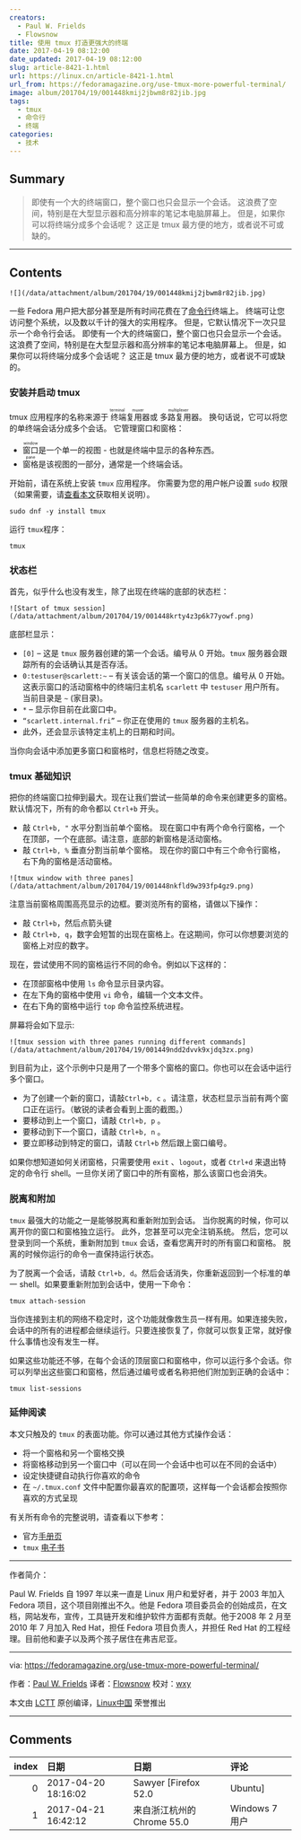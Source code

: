 ```yaml
---
creators:
  - Paul W. Frields
  - Flowsnow
title: 使用 tmux 打造更强大的终端
date: 2017-04-19 08:12:00
date_updated: 2017-04-19 08:12:00
slug: article-8421-1.html
url: https://linux.cn/article-8421-1.html
url_from: https://fedoramagazine.org/use-tmux-more-powerful-terminal/
image: album/201704/19/001448kmij2jbwm8r82jib.jpg
tags:
  - tmux
  - 命令行
  - 终端
categories:
  - 技术
---
```


## Summary

> 即使有一个大的终端窗口，整个窗口也只会显示一个会话。 这浪费了空间，特别是在大型显示器和高分辨率的笔记本电脑屏幕上。 但是，如果你可以将终端分成多个会话呢？ 这正是 tmux 最方便的地方，或者说不可或缺的。

***

<!-- more -->

## Contents

`![](/data/attachment/album/201704/19/001448kmij2jbwm8r82jib.jpg)`

一些 Fedora 用户把大部分甚至是所有时间花费在了[命令行](http://www.cryptonomicon.com/beginning.html)终端上。 终端可让您访问整个系统，以及数以千计的强大的实用程序。 但是，它默认情况下一次只显示一个命令行会话。 即使有一个大的终端窗口，整个窗口也只会显示一个会话。 这浪费了空间，特别是在大型显示器和高分辨率的笔记本电脑屏幕上。 但是，如果你可以将终端分成多个会话呢？ 这正是 tmux 最方便的地方，或者说不可或缺的。

### 安装并启动 tmux

tmux 应用程序的名称来源于<ruby> 终端 <rp>  （ </rp> <rt>  terminal </rt> <rp>  ） </rp></ruby><ruby> 复用器 <rp>  （ </rp> <rt>  muxer </rt> <rp>  ） </rp></ruby>或<ruby> 多路复用器 <rp>  （ </rp> <rt>  multiplexer </rt> <rp>  ） </rp></ruby>。 换句话说，它可以将您的单终端会话分成多个会话。 它管理窗口和窗格：

* <ruby> 窗口 <rp>  （ </rp> <rt>  window </rt> <rp>  ） </rp></ruby>是一个单一的视图 - 也就是终端中显示的各种东西。
* <ruby> 窗格 <rp>  （ </rp> <rt>  pane </rt> <rp>  ） </rp></ruby>是该视图的一部分，通常是一个终端会话。

开始前，请在系统上安装 `tmux` 应用程序。 你需要为您的用户帐户设置 `sudo` 权限（如果需要，请[查看本文](https://fedoramagazine.org/howto-use-sudo/)获取相关说明）。

```shell
sudo dnf -y install tmux
```

运行 `tmux`程序：

```shell
tmux
```

### 状态栏

首先，似乎什么也没有发生，除了出现在终端的底部的状态栏：

`![Start of tmux session](/data/attachment/album/201704/19/001448krty4z3p6k77yowf.png)`

底部栏显示：

* `[0]` – 这是 `tmux` 服务器创建的第一个会话。编号从 0 开始。`tmux` 服务器会跟踪所有的会话确认其是否存活。
* `0:testuser@scarlett:~` – 有关该会话的第一个窗口的信息。编号从 0 开始。这表示窗口的活动窗格中的终端归主机名 `scarlett` 中 `testuser` 用户所有。当前目录是 `~` (家目录)。
* `*` – 显示你目前在此窗口中。
* `“scarlett.internal.fri”` – 你正在使用的 `tmux` 服务器的主机名。
* 此外，还会显示该特定主机上的日期和时间。

当你向会话中添加更多窗口和窗格时，信息栏将随之改变。

### tmux 基础知识

把你的终端窗口拉伸到最大。现在让我们尝试一些简单的命令来创建更多的窗格。默认情况下，所有的命令都以 `Ctrl+b` 开头。

* 敲 `Ctrl+b, "` 水平分割当前单个窗格。 现在窗口中有两个命令行窗格，一个在顶部，一个在底部。请注意，底部的新窗格是活动窗格。
* 敲 `Ctrl+b, %` 垂直分割当前单个窗格。 现在你的窗口中有三个命令行窗格，右下角的窗格是活动窗格。

`![tmux window with three panes](/data/attachment/album/201704/19/001448nkfld9w393fp4gz9.png)`

注意当前窗格周围高亮显示的边框。要浏览所有的窗格，请做以下操作：

* 敲 `Ctrl+b`，然后点箭头键
* 敲 `Ctrl+b, q`，数字会短暂的出现在窗格上。在这期间，你可以你想要浏览的窗格上对应的数字。

现在，尝试使用不同的窗格运行不同的命令。例如以下这样的：

* 在顶部窗格中使用 `ls` 命令显示目录内容。
* 在左下角的窗格中使用 `vi` 命令，编辑一个文本文件。
* 在右下角的窗格中运行 `top` 命令监控系统进程。

屏幕将会如下显示:

`![tmux session with three panes running different commands](/data/attachment/album/201704/19/001449ndd2dvvk9xjdq3zx.png)`

到目前为止，这个示例中只是用了一个带多个窗格的窗口。你也可以在会话中运行多个窗口。

* 为了创建一个新的窗口，请敲`Ctrl+b, c` 。请注意，状态栏显示当前有两个窗口正在运行。（敏锐的读者会看到上面的截图。）
* 要移动到上一个窗口，请敲 `Ctrl+b, p` 。
* 要移动到下一个窗口，请敲 `Ctrl+b, n` 。
* 要立即移动到特定的窗口，请敲 `Ctrl+b` 然后跟上窗口编号。

如果你想知道如何关闭窗格，只需要使用 `exit` 、`logout`，或者 `Ctrl+d` 来退出特定的命令行 shell。一旦你关闭了窗口中的所有窗格，那么该窗口也会消失。

### 脱离和附加

`tmux` 最强大的功能之一是能够脱离和重新附加到会话。 当你脱离的时候，你可以离开你的窗口和窗格独立运行。 此外，您甚至可以完全注销系统。 然后，您可以登录到同一个系统，重新附加到 `tmux` 会话，查看您离开时的所有窗口和窗格。 脱离的时候你运行的命令一直保持运行状态。

为了脱离一个会话，请敲 `Ctrl+b, d`。然后会话消失，你重新返回到一个标准的单一 shell。如果要重新附加到会话中，使用一下命令：

```shell
tmux attach-session
```

当你连接到主机的网络不稳定时，这个功能就像救生员一样有用。如果连接失败，会话中的所有的进程都会继续运行。只要连接恢复了，你就可以恢复正常，就好像什么事情也没有发生一样。

如果这些功能还不够，在每个会话的顶层窗口和窗格中，你可以运行多个会话。你可以列举出这些窗口和窗格，然后通过编号或者名称把他们附加到正确的会话中：

```shell
tmux list-sessions
```

### 延伸阅读

本文只触及的 `tmux` 的表面功能。你可以通过其他方式操作会话：

* 将一个窗格和另一个窗格交换
* 将窗格移动到另一个窗口中（可以在同一个会话中也可以在不同的会话中）
* 设定快捷键自动执行你喜欢的命令
* 在 `~/.tmux.conf` 文件中配置你最喜欢的配置项，这样每一个会话都会按照你喜欢的方式呈现

有关所有命令的完整说明，请查看以下参考：

* 官方[手册页](http://man.openbsd.org/OpenBSD-current/man1/tmux.1)
* `tmux` [电子书](https://pragprog.com/book/bhtmux2/tmux-2)

---

作者简介：

Paul W. Frields 自 1997 年以来一直是 Linux 用户和爱好者，并于 2003 年加入 Fedora 项目，这个项目刚推出不久。他是 Fedora 项目委员会的创始成员，在文档，网站发布，宣传，工具链开发和维护软件方面都有贡献。他于2008 年 2 月至 2010 年 7 月加入 Red Hat，担任 Fedora 项目负责人，并担任 Red Hat 的工程经理。目前他和妻子以及两个孩子居住在弗吉尼亚。

---

via: <https://fedoramagazine.org/use-tmux-more-powerful-terminal/>

作者：[Paul W. Frields](https://fedoramagazine.org/author/pfrields/) 译者：[Flowsnow](https://github.com/Flowsnow) 校对：[wxy](https://github.com/wxy)

本文由 [LCTT](https://github.com/LCTT/TranslateProject) 原创编译，[Linux中国](https://linux.cn/) 荣誉推出

***

## Comments

|   index | 日期                | 日期                                      | 评论                                         |
|--------:|:--------------------|:------------------------------------------|:---------------------------------------------|
|       0 | 2017-04-20 18:16:02 | Sawyer [Firefox 52.0|Ubuntu]              | 用了下，还是挺实用的。                       |
|       1 | 2017-04-21 16:42:12 | 来自浙江杭州的 Chrome 55.0|Windows 7 用户 | tmux确实很强大，看大神直播操作的时候都是66的 |
